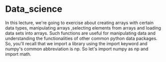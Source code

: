# Data_science

In this lecture, we're going to exercise about creating arrays with certain data types, manipulating arrays ,selecting elements from arrays and loading data sets into arrays. Such functions are useful for manipulating data and understanding the functionalities of other common python data packages. So, you'll recall that we import a library using the import keyword and numpy's common abbreviation is np. So let's import numpy as np and import math.
